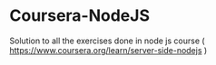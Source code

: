 # Coursera-NodeJS
Solution to all the exercises done in node js course ( https://www.coursera.org/learn/server-side-nodejs )
